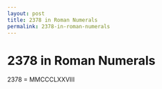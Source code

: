 ```yaml
---
layout: post
title: 2378 in Roman Numerals
permalink: 2378-in-roman-numerals
---
```


# 2378 in Roman Numerals

2378 = MMCCCLXXVIII
